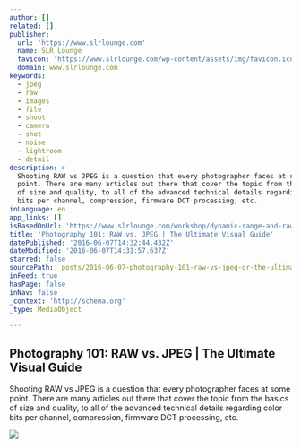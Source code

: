 ```yaml
---
author: []
related: []
publisher:
  url: 'https://www.slrlounge.com'
  name: SLR Lounge
  favicon: 'https://www.slrlounge.com/wp-content/assets/img/favicon.ico'
  domain: www.slrlounge.com
keywords:
  - jpeg
  - raw
  - images
  - file
  - shoot
  - camera
  - shot
  - noise
  - lightroom
  - detail
description: >-
  Shooting RAW vs JPEG is a question that every photographer faces at some
  point. There are many articles out there that cover the topic from the basics
  of size and quality, to all of the advanced technical details regarding color
  bits per channel, compression, firmware DCT processing, etc.
inLanguage: en
app_links: []
isBasedOnUrl: 'https://www.slrlounge.com/workshop/dynamic-range-and-raw-vs-jpeg/'
title: 'Photography 101: RAW vs. JPEG | The Ultimate Visual Guide'
datePublished: '2016-06-07T14:32:44.432Z'
dateModified: '2016-06-07T14:31:57.637Z'
starred: false
sourcePath: _posts/2016-06-07-photography-101-raw-vs-jpeg-or-the-ultimate-visual-guide.md
inFeed: true
hasPage: false
inNav: false
_context: 'http://schema.org'
_type: MediaObject

---
```

<article style=""><h1>Photography 101: RAW vs. JPEG | The Ultimate Visual Guide</h1><p>Shooting RAW vs JPEG is a question that every photographer faces at some point. There are many articles out there that cover the topic from the basics of size and quality, to all of the advanced technical details regarding color bits per channel, compression, firmware DCT processing, etc.</p><img src="https://www.slrlounge.com/wp-content/uploads/2016/01/raw-vs-jpeg.jpg" /></article>